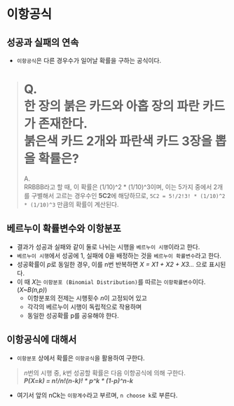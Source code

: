 # 이항공식

## 성공과 실패의 연속
* `이항공식`은 다른 경우수가 일어날 확률을 구하는 공식이다.
> Q.     
> **한 장**의 붉은 카드와 **아홉 장**의 파란 카드가 존재한다.     
> **붉은색 카드 2개**와 **파란색 카드 3장**을 뽑을 확률은?    
> =======    
> A.    
> RRBBB라고 할 때, 이 확률은 (1/10)^2 * (1/10)^3이며,
> 이는 5가지 중에서 2개를 구별해서 고르는 경우수인 **5C2**에 해당하므로, `5C2 = 5!/2!3! * (1/10)^2 * (1/10)^3` 만큼의 확률이 계산된다.

## 베르누이 확률변수와 이항분포
* 결과가 성공과 실패와 같이 둘로 나뉘는 시행을 `베르누이 시행`이라고 한다.
* `베르누이 시행`에서 성공에 1, 실패에 0을 배정하는 것을 `베르누이 확률변수`라고 한다.
* 성공확률이 *p*로 동일한 경우, 이를 n번 반복하면 *X = X1 + X2 + X3...* 으로 표시된다.
* 이 때 *X*는 `이항분포 (Binomial Distribution)`를 따르는 `이항확률변수`이다. (*X~B(n,p)*)
    * 이항분포의 전제는 시행횟수 *n*이 고정되어 있고
    * 각각의 베르누이 시행이 독립적으로 작용하며
    * 동일한 성공확률 p를 공유해야 한다.
    
## 이항공식에 대해서
* `이항분포` 상에서 확률은 `이항공식`을 활용하여 구한다.
> *n*번의 시행 중, *k*번 성공할 확률은 다음 이항공식에 의해 구한다.    
> ***P(X=k) = n!/n!(n-k)! * p^k * (1-p)^n-k***
* 여기서 앞의 nCk는 `이항계수`라고 부르며, `n choose k`로 부른다.